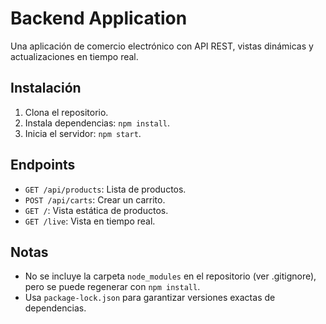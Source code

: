 # Backend Application

Una aplicación de comercio electrónico con API REST, vistas dinámicas y actualizaciones en tiempo real.

## Instalación
1. Clona el repositorio.
2. Instala dependencias: `npm install`.
3. Inicia el servidor: `npm start`.

## Endpoints
- `GET /api/products`: Lista de productos.
- `POST /api/carts`: Crear un carrito.
- `GET /`: Vista estática de productos.
- `GET /live`: Vista en tiempo real.

## Notas
- No se incluye la carpeta `node_modules` en el repositorio (ver .gitignore), pero se puede regenerar con `npm install`.
- Usa `package-lock.json` para garantizar versiones exactas de dependencias.